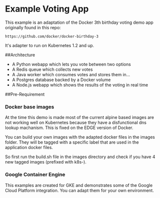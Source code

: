 # Example Voting App

This example is an adaptation of the Docker 3th birthday voting demo
app originally found in this repo:

	https://github.com/docker/docker-birthday-3

It's adapter to run on Kubernetes 1.2 and up.

##Architecture

* A Python webapp which lets you vote between two options
* A Redis queue which collects new votes
* A Java worker which consumes votes and stores them in…
* A Postgres database backed by a Docker volume
* A Node.js webapp which shows the results of the voting in real time

##Pre-Requirement

### Docker base images

At the time this demo is made most of the current alpine based images
are not working well on Kubernetes because they have a disfunctional
dns lookup machanism. This is fixed on the EDGE version of Docker.

You can build your own images with the adapted docker files in the
images folder. They will be tagged with a specific label that are used
in the application docker files.

So first run the build.sh file in the images directory and check if you
have 4 new tagged images (prefixed with k8s-).

### Google Container Engine

This examples are created for GKE and demonstrates some of the Google
Cloud Platform integration. You can adapt them for your own environment.

##

